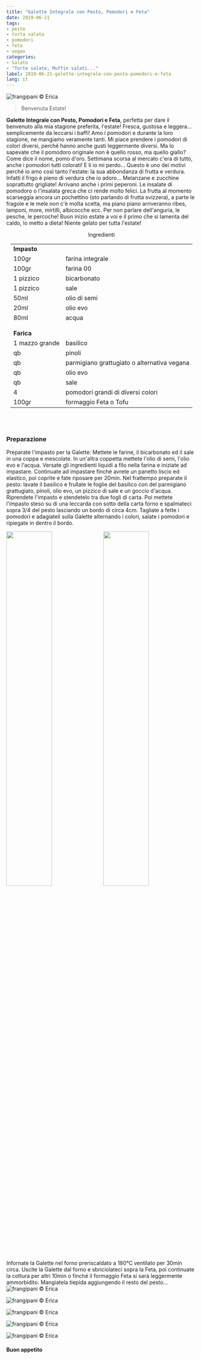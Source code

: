 ```yaml
---
title: "Galette Integrale con Pesto, Pomodori e Feta"
date: 2019-06-21
tags:
- pesto
- torta salata
- pomodori
- feta
- vegan
categories:
- Salato
- "Torte salate, Muffin salati..."
label: 2019-06-21-galette-integrale-con-pesto-pomodori-e-feta
lang: it
---
```

![](header.jpeg "frangipani © Erica")

> Benvenuta Estate!

**Galette Integrale con Pesto, Pomodori e Feta**, perfetta per dare il benvenuto alla mia stagione preferita, l'estate! Fresca, gustosa e leggera... semplicemente da leccarsi i baffi! Amo i pomodori e durante la loro stagione, ne mangiamo veramente tanti. Mi piace prendere i pomodori di colori diversi, perché hanno anche gusti leggermente diversi. Ma lo sapevate che il pomodoro originale non è quello rosso, ma quello giallo? Come dice il nome, pomo d'oro. Settimana scorsa al mercato c'era di tutto, anche i pomodori tutti colorati! E li io mi perdo... Questo è uno dei motivi perché io amo così tanto l'estate: la sua abbondanza di frutta e verdura. Infatti il frigo è pieno di verdura che io adoro... Melanzane e zucchine soprattutto grigliate! Arrivano anche i primi peperoni. Le insalate di pomodoro o l'insalata greca che ci rende molto felici. La frutta al momento scarseggia ancora un pochettino (sto parlando di frutta svizzera), a parte le fragole e le mele non c'è molta scelta, ma piano piano arriveranno ribes, lamponi, more, mirtilli, albicocche ecc. Per non parlare dell'anguria, le pesche, le percoche! 
Buon inizio estate a voi e il primo che si lamenta del caldo, lo metto a dieta! Niente gelato per tutta l'estate!

<div id="wrapper" style="text-align: center">
  <div id="yourdiv" style="display: inline-block;">
    <div class="ingredients" itemscope itemtype="http://schema.org/Recipe">
      <span itemprop="name" style="display:none;">Galette Integrale con Pesto, Pomodori e Feta</span>
      <span itemprop="recipeCategory" style="display:none;">Salato</span>
      <img itemprop="image" style="display:none;" class="ignore-gallery-item" src="header.jpeg"/>
      <span itemprop="author" style="display:none;">Erica Raiano</span>
      <span itemprop="description" style="display:none;">Galette Integrale con Pesto, Pomodori e Feta, perfetta per dare il benvenuto alla mia stagione preferita, l'estate! Fresca, gustosa e leggera...</span>
      <div class="ingredients-title">Ingredienti</div>
      <table>
        <tbody>
          <tr>
            <td colspan="2"><b>Impasto</b></td>
          </tr>
          <tr itemprop="recipeIngredient">
            <td>100gr</td>
            <td>farina integrale</td>
          </tr>
          <tr itemprop="recipeIngredient">
            <td>100gr</td>
            <td>farina 00</td>
          </tr>
          <tr itemprop="recipeIngredient">
            <td>1 pizzico</td>
            <td>bicarbonato</td>
          </tr>
          <tr itemprop="recipeIngredient">
            <td>1 pizzico</td>
            <td>sale</td>
          </tr>
          <tr itemprop="recipeIngredient">
            <td>50ml</td>
            <td>olio di semi</td>
          </tr>
          <tr itemprop="recipeIngredient">
            <td>20ml</td>
            <td>olio evo</td>
          </tr>
          <tr itemprop="recipeIngredient">
            <td>80ml</td>
            <td>acqua</td>
          </tr>
          <tr style="height: 15px;"></tr>
          <tr>          
            <td colspan="2"><b>Farica</b></td>
          </tr>
          <tr itemprop="recipeIngredient">
            <td>1 mazzo grande</td>
            <td>basilico</td>
          </tr>
          <tr itemprop="recipeIngredient">
            <td>qb</td>
            <td>pinoli</td>
          </tr>
          <tr itemprop="recipeIngredient">
            <td>qb</td>
            <td>parmigiano grattugiato o alternativa vegana</td>
          </tr>
          <tr itemprop="recipeIngredient">
            <td>qb</td>
            <td>olio evo</td>
          </tr>
          <tr itemprop="recipeIngredient">
            <td>qb</td>
            <td>sale</td>
          </tr>
          <tr itemprop="recipeIngredient">
            <td>4</td>
            <td>pomodori grandi di diversi colori</td>
          </tr>
          <tr itemprop="recipeIngredient">
            <td>100gr</td>
            <td>formaggio Feta o Tofu</td>
          </tr>
        </tbody>
      </table>
      <br></br>
    </div>
  </div>
</div>


<h3>
  <font color="grey">
    <i class="fa fa-cogs"></i>
  </font> Preparazione
</h3>

Preparate l'impasto per la Galette: Mettete le farine, il bicarbonato ed il sale in una coppa e mescolate. In un'altra coppetta mettete l'olio di semi, l'olio evo e l'acqua. Versate gli ingredienti liquidi a filo nella farina e iniziate ad impastare. Continuate ad impastare finché avrete un panetto liscio ed elastico, poi coprite e fate riposare per 20min. Nel frattempo preparate il pesto: lavate il basilico e frullate le foglie del basilico con del parmigiano grattugiato, pinoli, olio evo, un pizzico di sale e un goccio d'acqua. Riprendete l'impasto e stendetelo tra due fogli di carta. Poi mettete l'impasto steso su di una leccarda con sotto della carta forno e spalmateci sopra 3/4 del pesto lasciando un bordo di circa 4cm. Tagliate a fette i pomodori e adagiateli sulla Galette alternando i colori, salate i pomodori e ripiegate in dentro il bordo.
<p>
  <div style="width: 100%; margin-bottom: 0">
    <img style="float: left; width: 49%; margin-right: 1%" src="pesto.jpeg" alt="" title="frangipani © Erica" />
    <img style="float: left; width: 49%; margin-left: 1%" src="teglia.jpeg" alt="" title="frangipani © Erica" />
    <div style="clear: both"></div>
  </div>
</p>

Infornate la Galette nel forno preriscaldato a 180°C ventilato per 30min circa. Uscite la Galette dal forno e sbriciolateci sopra la Feta, poi continuate la cottura per altri 10min o finché il formaggio Feta si sarà leggermente ammorbidito. Mangiatela tiepida aggiungendo il resto del pesto...
![](risultato1.jpeg "frangipani © Erica")

![](risultato2.jpeg "frangipani © Erica")

![](risultato3.jpeg "frangipani © Erica")

![](risultato4.jpeg "frangipani © Erica")

![](risultato5.jpeg "frangipani © Erica")

<h4>Buon appetito
  <font color="red">
    <i class="fa fa-smile-o"></i>
  </font>
</h4>
